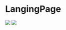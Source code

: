 # LangingPage

<img src="https://api.netlify.com/api/v1/badges/99188659-8bbc-4460-a79a-3dfb1b07a3f0/deploy-status?branch=main"/>
<img src="https://app.netlify.com/sites/portfolio-carloscoding/deploys"/>
